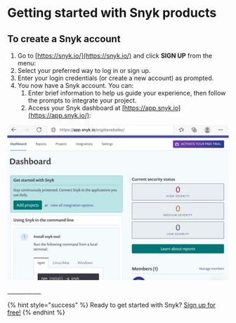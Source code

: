 # Getting started with Snyk products

## To create a Snyk account

1. Go to [https://snyk.io/](https://snyk.io/) and click **SIGN UP** from the menu:  
2. Select your preferred way to log in or sign up.
3. Enter your login credentials \(or create a new account\) as prompted. 
4. You now have a Snyk account. You can:
   1. Enter brief information to help us guide your experience, then follow the prompts to integrate your project.
   2. Access your Snyk dashboard at [https://app.snyk.io](https://app.snyk.io/):

![](../../.gitbook/assets/login6.png)



\_\_\_\_\_\_\_\_\_\_\_\_

{% hint style="success" %}
Ready to get started with Snyk? [Sign up for free!](https://snyk.io/login?cta=sign-up&loc=footer&page=support_docs_page)
{% endhint %}

